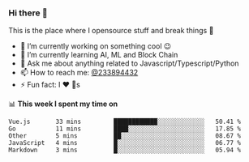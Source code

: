 ### Hi there 👋

<!--
**a233894432/a233894432** is a ✨ _special_ ✨ repository because its `README.md` (this file) appears on your GitHub profile.

Here are some ideas to get you started:

- 🔭 I’m currently working on ...
- 🌱 I’m currently learning ...
- 👯 I’m looking to collaborate on ...
- 🤔 I’m looking for help with ...
- 💬 Ask me about ...
- 📫 How to reach me: ...
- 😄 Pronouns: ...
- ⚡ Fun fact: ...
-->
 
 
This is the place where I opensource stuff and break things :rofl:

- 🔭 I’m currently working on something cool :wink:
- 🌱 I’m currently learning AI, ML and Block Chain
- 💬 Ask me about anything related to Javascript/Typescript/Python
- 📫 How to reach me: [@233894432](https://twitter.com/233894432)
- ⚡ Fun fact: I :heart: :dog:s

📊 **This week I spent my time on**
<!--START_SECTION:waka-->
```text
Vue.js       33 mins         ████████████░░░░░░░░░░░░░   50.41 % 
Go           11 mins         ████░░░░░░░░░░░░░░░░░░░░░   17.85 % 
Other        5 mins          ██░░░░░░░░░░░░░░░░░░░░░░░   08.67 % 
JavaScript   4 mins          █░░░░░░░░░░░░░░░░░░░░░░░░   06.77 % 
Markdown     3 mins          █░░░░░░░░░░░░░░░░░░░░░░░░   05.94 %
```
<!--END_SECTION:waka-->
